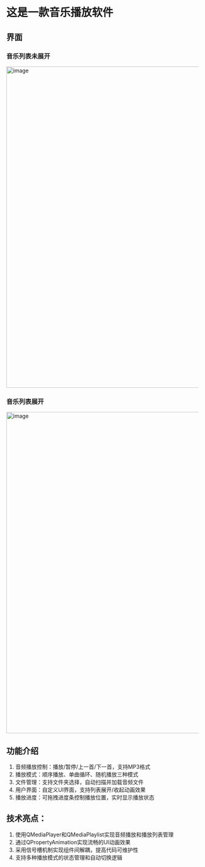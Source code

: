 # 这是一款音乐播放软件
## 界面
### 音乐列表未展开
<img width="1204" height="839" alt="image" src="https://github.com/user-attachments/assets/a844a6df-f33f-4431-9af3-748f8fd9b9ec" />

### 音乐列表展开
<img width="1204" height="839" alt="image" src="https://github.com/user-attachments/assets/42e4b058-b464-4982-952f-46a6f17bd6e5" />

## 功能介绍
1. 音频播放控制：播放/暂停/上一首/下一首，支持MP3格式
2. 播放模式：顺序播放、单曲循环、随机播放三种模式
3. 文件管理：支持文件夹选择，自动扫描并加载音频文件
4. 用户界面：自定义UI界面，支持列表展开/收起动画效果
5. 播放进度：可拖拽进度条控制播放位置，实时显示播放状态

## 技术亮点：
1. 使用QMediaPlayer和QMediaPlaylist实现音频播放和播放列表管理
2. 通过QPropertyAnimation实现流畅的UI动画效果
3. 采用信号槽机制实现组件间解耦，提高代码可维护性
4. 支持多种播放模式的状态管理和自动切换逻辑
